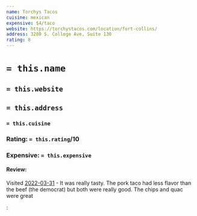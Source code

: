 ```yaml
---
name: Torchys Tacos
cuisine: mexican
expensive: $4/taco
website: https://torchystacos.com/location/fort-collins/
address: 3280 S. College Ave, Suite 130
rating: 8
---
```

# `= this.name`
## `= this.website`
## `= this.address`
### `= this.cuisine`
### Rating: `= this.rating`/10
### Expensive:  `= this.expensive`

#### Review:
Visited [2022-03-31](2022-03-31.md) - It was really tasty. The pork taco had less flavor than the beef (the democrat) but both were really good. The chips and quac were great

:
   